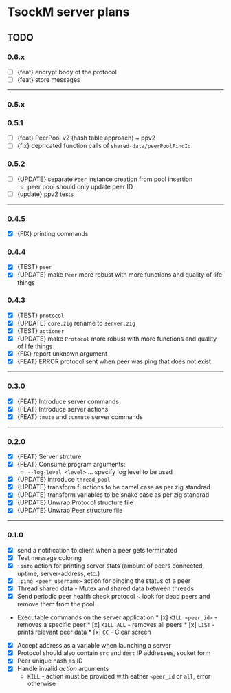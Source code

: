 # TsockM server plans

## TODO

### 0.6.x
* [ ] {feat} encrypt body of the protocol
* [ ] {feat} store messages
---
### 0.5.x
### 0.5.1
* [ ] {feat} PeerPool v2 (hash table approach) ~ ppv2
* [ ] {fix} depricated function calls of `shared-data/peerPoolFindId` 
### 0.5.2
* [ ] {UPDATE} separate `Peer` instance creation from pool insertion
    - peer pool should only update peer ID
* [ ] {update} ppv2 tests
---
### 0.4.5
* [x] {FIX} printing commands
### 0.4.4
* [x] {TEST} `peer`
* [x] {UPDATE} make `Peer` more robust with more functions and quality of life things
### 0.4.3
* [x] {TEST} `protocol`
* [x] {UPDATE} `core.zig` rename to `server.zig`
* [x] {TEST} `actioner`
* [x] {UPDATE} make `Protocol` more robust with more functions and quality of life things
* [x] {FIX} report unknown argument
* [x] {FEAT} ERROR protocol sent when peer was ping that does not exist
---
### 0.3.0
* [x] {FEAT} Introduce server commands
* [x] {FEAT} Introduce server actions
* [x] {FEAT} `:mute` and `:unmute` server commands
---
### 0.2.0
* [x] {FEAT} Server strcture
* [x] {FEAT} Consume program arguments:
    * `--log-level <level>` ... specify log level to be used
* [x] {UPDATE} introduce `thread_pool` 
* [x] {UPDATE} transform functions to be camel case as per zig standrad
* [x] {UPDATE} transform variables to be snake case as per zig standrad
* [x] {UPDATE} Unwrap Protocol structure file
* [x] {UPDATE} Unwrap Peer structure file
---
### 0.1.0
* [x] send a notification to client when a peer gets terminated
* [x] Test message coloring
* [x] `:info` action for printing server stats (amount of peers connected, uptime, server-address, etc.)
* [x] `:ping <peer_username>` action for pinging the status of a peer
* [x] Thread shared data - Mutex and shared data between threads
* [x] Send periodic peer health check protocol ~ look for dead peers and remove them from the pool
* Executable commands on the server application
        * [x] `KILL <peer_id>` - removes a specific peer
        * [x] `KILL_ALL`       - removes all peers
        * [x] `LIST`           - prints relevant peer data
        * [x] `CC`             - Clear screen
* [x] Accept address as a variable when launching a server
* [x] Protocol should also contain `src` and `dest` IP addresses, socket form
* [x] Peer unique hash as ID 
* [x] Handle invalid *action* arguments
    * `KILL` - action must be provided with eather `<peer_id` or `all`, error otherwise 
